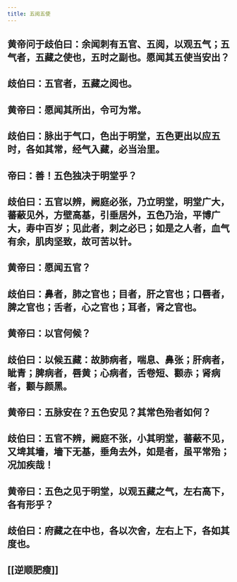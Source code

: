 ```yaml
---
title: 五阅五使
---
```


## 黄帝问于歧伯曰：余闻刺有五官、五阅，以观五气；五气者，五藏之使也，五时之副也。愿闻其五使当安出？
## 歧伯曰：五官者，五藏之阅也。
## 黄帝曰：愿闻其所出，令可为常。
## 歧伯曰：脉出于气口，色出于明堂，五色更出以应五时，各如其常，经气入藏，必当治里。
## 帝曰：善！五色独决于明堂乎？
## 歧伯曰：五官以辨，阙庭必张，乃立明堂，明堂广大，蕃蔽见外，方壁高基，引垂居外，五色乃治，平博广大，寿中百岁；见此者，刺之必已；如是之人者，血气有余，肌肉坚致，故可苦以针。
## 黄帝曰：愿闻五官？
## 歧伯曰：鼻者，肺之官也；目者，肝之官也；口唇者，脾之官也；舌者，心之官也；耳者，肾之官也。
## 黄帝曰：以官何候？
## 歧伯曰：以候五藏：故肺病者，喘息、鼻张；肝病者，眦青；脾病者，唇黄；心病者，舌卷短、颧赤；肾病者，颧与颜黑。
## 黄帝曰：五脉安在？五色安见？其常色殆者如何？
## 歧伯曰：五官不辨，阙庭不张，小其明堂，蕃蔽不见，又埤其墻，墻下无基，垂角去外，如是者，虽平常殆；况加疾哉！
## 黄帝曰：五色之见于明堂，以观五藏之气，左右高下，各有形乎？
## 歧伯曰：府藏之在中也，各以次舍，左右上下，各如其度也。
## [[逆顺肥瘦]]
